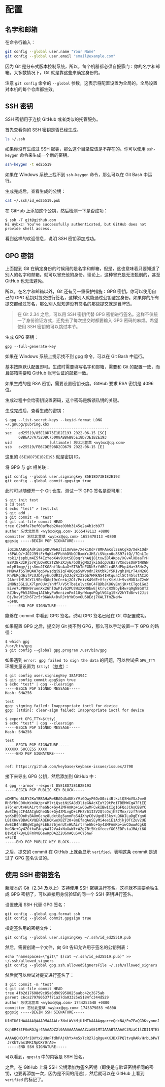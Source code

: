 # 配置

## 名字和邮箱

在命令行输入：

```bash
git config --global user.name "Your Name"
git config --global user.email "email@example.com"
```

因为 Git 是分布式版本控制系统，所以，每个机器都必须自报家门：你的名字和邮箱。大多数情况下，Git 就是靠这些来确定身份的。

注意 `git config` 命令的 `--global` 参数，这表示将配置设置为全局的。全局设置对本机的每个仓库都生效。

## SSH 密钥

SSH 密钥用于连接 GitHub 或者类似的托管服务。

首先查看你的 SSH 密钥是否已经生成。

```bash
ls ~/.ssh
```

如果你没有生成过 SSH 密钥，那么这个目录应该是不存在的。你可以使用 `ssh-keygen` 命令来生成一个新的密钥。

```bash
ssh-keygen -t ed25519
```

如果在 Windows 系统上找不到 `ssh-keygen` 命令，那么可以在 Git Bash 中运行。

生成完成后，查看生成的公钥：

```bash
cat ~/.ssh/id_ed25519.pub
```

在 GitHub 上添加这个公钥，然后检测一下是否成功：

```
$ ssh -T git@github.com
Hi Wybxc! You've successfully authenticated, but GitHub does not provide shell access.
```

看到这样的欢迎信息，说明 SSH 密钥添加成功。

## GPG 密钥

上面提到 Git 在确定身份的时候用的是名字和邮箱，但是，这也意味着只要知道了别人的名字和邮箱，就可以冒充他的身份。理论上，这种冒充是无法甄别的，甚至 GitHub 也无法避免。

所以，在名字和邮箱以外，Git 还有另一重保护措施：GPG 密钥。你可以使用自己的 GPG 私钥对提交进行签名，这样别人就能通过公钥鉴定身份。如果你的所有提交都经过签名，那么别人就知道没有签名的那些提交就是冒牌货。

> 在 Git 2.34 之后，可以用 SSH 密钥代替 GPG 密钥进行签名。这样不仅统一了身份验证方式，还免去了每次提交时都要输入 GPG 密码的麻烦。希望使用 SSH 密钥的可以跳过本节。

生成 GPG 密钥：

```shell
gpg --full-generate-key
```

如果在 Windows 系统上提示找不到 gpg 命令，可以在 Git Bash 中运行。

基本按照默认配置即可。生成时需要填写名字和邮箱，需要和 Git 的配置一致，而且邮箱需要和 GitHub 账号认证的邮箱一致。

如果生成的是 RSA 密钥，需要设置密钥长度。GitHub 要求 RSA 密钥是 4096 位。

生成过程中会给密钥设置密码，这个密码是解锁私钥的关键。

生成完成后，查看生成的密钥：

```
$ gpg --list-secret-keys --keyid-format LONG
~/.gnupg/pubring.kbx
-----------------------------------------------
sec   ed25519/85E18D73E1B2E193 2022-06-15 [SC]
      6BBEA37A752DBC75008ABB6B85E18D73E1B2E193
uid                 [ultimate] 忘忧北萱草 <wybxc@qq.com>
ssb   cv25519/FB6CDE598D2CD679 2022-06-15 [E]
```

这里的 `85E18D73E1B2E193` 就是密钥 ID。

将 GPG 与 git 相关联：

```shell
git config --global user.signingkey 85E18D73E1B2E193
git config --global commit.gpgsign true
```

此时可以随便开一个 Git 仓库，测试一下 GPG 签名是否可用：

```
$ git init test
$ cd test
$ echo "test" > test.txt
$ git add .
$ git commit -m "test"
$ git cat-file commit HEAD
tree 02bdfa7bef60afbeb20ae09bb3145e2a4b1cb977
author 忘忧北萱草 <wybxc@qq.com> 1655478113 +0800
committer 忘忧北萱草 <wybxc@qq.com> 1655478113 +0800
gpgsig -----BEGIN PGP SIGNATURE-----

 iQIzBAABCgAdFiEEpRDvWeHZl2iUnVm+/Xek1OdFr8MFAmKsl2EACgkQ/Xek1OdF
 r8PWLQ/+JO2J99tFrMqK4eFPbhhDVbQJBxmYcJHS/iSVqxm6c8S97itQ//7QnLIe
 rpk1/jspbLm4E5f4EzYeoX4v9UstSDBpgrYnAQj81txwZ8l4Kps/XGv4lXDaaTrH
 E8V3Bk3zRj57RjLQwRC2TZGFZXJy6/bQUjgMS3jkiGdcpUsBzrVXmo5sOmPtM8GN
 m1yB1mgy/jjs8nuJIKG8hf1NuAaG+ST8hToEGDb5rYdBCLc4R8dPkp4Ha+3SHcZy
 MMBvAf5STWQAW7gq6Vwsdqj9IqF4DQga5yWvodnJkKtbkJY5RIvgh1NLrT4/M266
 KnVbRgd6ifPzUJb4yyhuOUR32y52JqYXz3SGb7HMkN541HtquaClSCt45lsTACzO
 2AhrtlMl3GYCL9EedQ8ql9cCn+Aj2Ol/PnizK49dE+Vfc/KtzUU+9vsMOD1aZ2vW
 2M8Nz5GLiLX7lpnOUviYnMf7/VStTbeielvcKnC4FQDbJK86yEmjjK+tCTgoiGo3
 Eive7LPB0H9ruenXx26hlOwP1vb2PUSWxXXM0bwEjktrvCRX8byE4w/q9gN8G8TZ
 kZJbvyPh5JBDnq1AIhhyPu9nnizmFml10ynWxqwPQplVG4g1SkV2kYTd8rvt2Jit
 Dj/ka9f1Sh6T2r5r06WNA+DvRJrbYWDovOU68Edj7XALTfmZNeM=
 =pF8U
 -----END PGP SIGNATURE-----
```

能够在 commit 中看到 GPG 签名，说明 GPG 签名已经在 Git 中配置成功。

如果配置 GPG 之后，提交时 Git 找不到 GPG，那么可以手动设置一下 GPG 的路径：

```shell
$ which gpg
/usr/bin/gpg
$ git config --global gpg.program /usr/bin/gpg
```

如果遇到 `error: gpg failed to sign the data` 的问题，可以尝试把 `GPG_TTY` 环境变量设置为 `$(tty)`（[参考](https://gist.github.com/repodevs/a18c7bb42b2ab293155aca889d447f1b)）：

```shell
$ git config user.signingKey 38AF394C
$ git config commit.gpgSign true
$ echo "test" | gpg --clearsign
-----BEGIN PGP SIGNED MESSAGE-----
Hash: SHA256

test
gpg: signing failed: Inappropriate ioctl for device
gpg: [stdin]: clear-sign failed: Inappropriate ioctl for device

$ export GPG_TTY=$(tty)
$ echo "test" | gpg --clearsign
-----BEGIN PGP SIGNED MESSAGE-----
Hash: SHA256

test
-----BEGIN PGP SIGNATURE-----
XXXXXX SUCCESS XXXX
-----END PGP SIGNATURE-----


ref: https://github.com/keybase/keybase-issues/issues/2798
```

接下来导出 GPG 公钥，然后添加到 GitHub 中：

```
$ gpg --armor --export 85E18D73E1B2E193
-----BEGIN PGP PUBLIC KEY BLOCK-----

mDMEYqn6LBYJKwYBBAHaRw8BAQdAdUKrYViGQwyP6OvG0zi4BtkztQSHmVSzJweG
RH5YbkC0HuW/mOW/p+WMl+iQseiNiSA8d3lieGNAcXEuY29tPoiTBBMWCgA7FiEE
a76jenUtvHUAirtrheGNc+Gy4ZMFAmKp+iwCGwMFCwkIBwICIgIGFQoJCAsCBBYC
AwECHgcCF4AACgkQheGNc+Gy4ZMLvgD+LPHZ/61I3V2QtcQxjhE7Mmx/zzf7nMu9
yoKsBS0DoHsBAOmGcnz8Ldxt8g5annPoS4JXhyC0vUgvBl5ks+LQ6WILuDgEYqn6
LBIKKwYBBAGXVQEFAQEHQKwoXBZT20+8mEfaqAuSEyMi4eeiE1Adjkj0TCZuV2UE
AwEIB4h4BBgWCgAgFiEEa76jenUtvHUAirtrheGNc+Gy4ZMFAmKp+iwCGwwACgkQ
heGNc+Gy4ZOtkwEAuyAAI2Va4xNuXwWf+WZg7Bt5KcXfcezYGG3EDFstaJMA/i6O
B1wiq7kByLBFmRVBGewKpDA2Z2UGnAQuSvCY5nwF
=FzfD
-----END PGP PUBLIC KEY BLOCK-----
```

之后，提交的 commit 在 GitHub 上就会显示 `verified`，表明这条 commit 是通过了 GPG 签名认证的。

## 使用 SSH 密钥签名

新版本的 Git（2.34 及以上）支持使用 SSH 密钥进行签名。这样就不需要单独生成 GPG 密钥了，可以直接用身份验证的同一个 SSH 密钥进行签名。

设置使用 SSH 代替 GPG 签名：

```shell
git config --global gpg.format ssh
git config --global commit.gpgsign true
```

指定签名用的密钥文件：

```shell
git config --global user.signingKey ~/.ssh/id_ed25519.pub
```

然后，需要创建一个文件，向 Git 告知允许用于签名的公钥列表：

```shell
echo "namespaces=\"git\" $(cat ~/.ssh/id_ed25519.pub)" >> ~/.ssh/allowed_signers
git config --global gpg.ssh.allowedSignersFile ~/.ssh/allowed_signers
```

然后就可以尝试对提交进行签名了：

```
$ git commit -m "test"
$ git cat-file commit HEAD
tree 4fb2d17608d9c85a6d969958025aabc42c3675ab
parent c6ca279780537f71a27da03325e5184fc344d529
author 忘忧北萱草 <wybxc@qq.com> 1744253548 +0800
committer 忘忧北萱草 <wybxc@qq.com> 1745379033 +0800
gpgsig -----BEGIN SSH SIGNATURE-----
 U1NIU0lHAAAAAQAAADMAAAALc3NoLWVkMjU1MTkAAAAgqar+eQdcNA/Pn7FaQGDKsynneJ
 CqhBR4StF0mRGJgr4AAAADZ2l0AAAAAAAAAAZzaGE1MTIAAABTAAAAC3NzaC1lZDI1NTE5
 AAAAQCNDJfrIOVYx2UUnFfdhPAjKhYx4m5xTcR27JqRgu+KKJDXFPQltvqRAR/HrbLbPwT
 JrKbTvas1MKINpOXr0rA0=
 -----END SSH SIGNATURE-----
```

可以看到，`gpgsig` 中的内容是 SSH 签名。

之后，在 GitHub 上将 SSH 公钥添加为签名密钥（即使是与验证密钥相同的密钥，也要再添加一次，因为是不同的用途），然后就可以在 GitHub 上看到 `verified` 的标记了。
